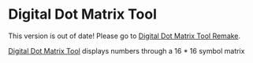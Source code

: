 # Digital Dot Matrix Tool

This version is out of date! Please go to [Digital Dot Matrix Tool Remake](https://quinn0823.github.io/digital-dot-matrix-tool_remake/).

[Digital Dot Matrix Tool](https://quinn0823.github.io/digital-dot-matrix-tool/) displays numbers through a 16 * 16 symbol matrix
